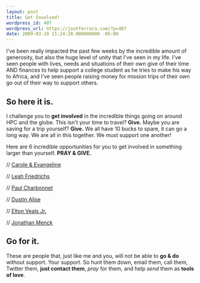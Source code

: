 ```yaml
---
layout: post
title: Get Involved!
wordpress_id: 407
wordpress_url: https://joshferrara.com/?p=407
date: 2009-03-10 11:24:28.000000000 -05:00
---
```

I've been really impacted the past few weeks by the incredible amount of generosity, but also the huge level of unity that I've seen in my life. I've seen people with lives, needs and situations of their own give of their time AND finances to help support a college student as he tries to make his way to Africa, and I've seen people raising money for mission trips of their own go out of their way to support others.
<h2><strong>So here it is. </strong></h2>
I challenge you to <strong>get involved</strong> in the incredible things going on around HPC and the globe. This isn't your time to travel? <strong>Give.</strong> Maybe you are saving for a trip yourself? <strong>Give.</strong> We all have 10 bucks to spare, it can go a long way. We are all in this together. We must support one another!

Here are 6 incredible opportunities for you to get involved in something larger than yourself. <strong>PRAY &amp; GIVE.</strong>

// <a href="http://www.thewardrobeandthewhitetree.com/2009/03/going-to-africa-with-mocha-club.html">Carole &amp; Evangeline</a>

// <a href="http://leahfriedrichs.wordpress.com/2009/03/06/alas/">Leah Friedrichs</a>

// <a href="http://africa.paulcharbonnet.com/">Paul Charbonnet</a>

// <a href="http://twitter.com/dalise">Dustin Alise</a>

// <a href="http://twitter.com/eltonvealsjr">Elton Veals Jr.</a>

// <a href="http://www.amencktail.com">Jonathan Menck</a>
<h2>Go for it.</h2>
These are people that, just like me and you, will not be able to <strong>go &amp; do</strong> without support. Your support. So hunt them down, email them, call them, Twitter them, <strong>just contact them</strong>, <em>pray</em> for them, and help <em>send</em> them as <strong>tools of love</strong>.
